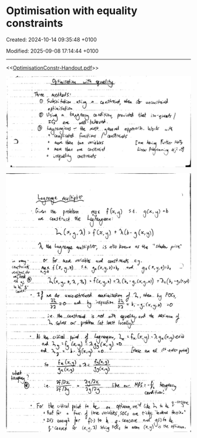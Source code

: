 # Optimisation with equality constraints

Created: 2024-10-14 09:35:48 +0100

Modified: 2025-09-08 17:14:44 +0100

---

<<[OptimisationConstr-Handout.pdf](../../media/OptimisationConstr-Handout.pdf)>>



![](../../media/Micro-Optimisation-with-equality-constraints-image1.jpeg)



![](../../media/Micro-Optimisation-with-equality-constraints-image2.jpeg)




